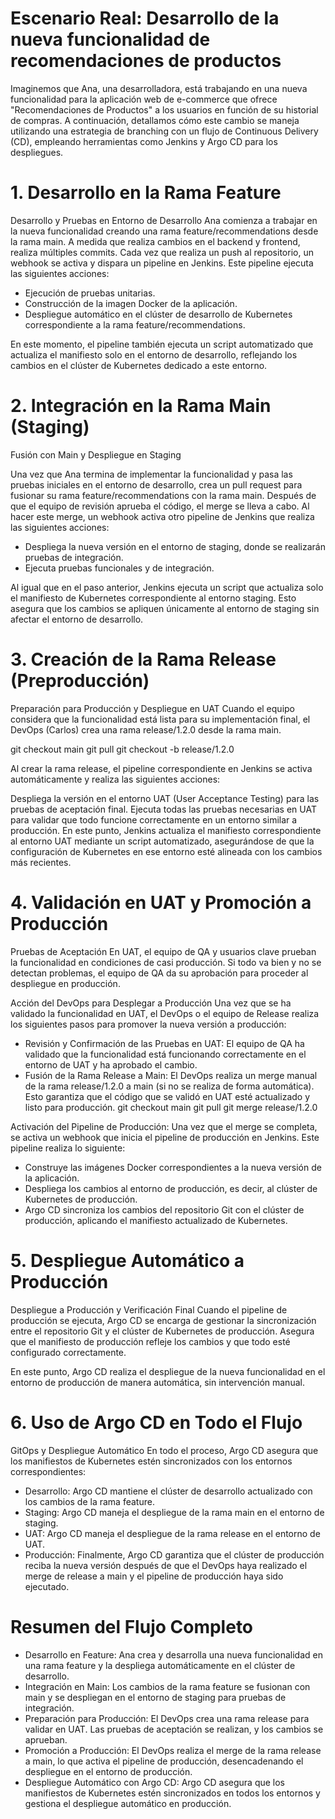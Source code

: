 # Escenario Real: Desarrollo de la nueva funcionalidad de recomendaciones de productos

Imaginemos que Ana, una desarrolladora, está trabajando en una nueva funcionalidad para la aplicación web de e-commerce que ofrece "Recomendaciones de Productos" a los usuarios en función de su historial de compras. A continuación, detallamos cómo este cambio se maneja utilizando una estrategia de branching con un flujo de Continuous Delivery (CD), empleando herramientas como Jenkins y Argo CD para los despliegues.

# 1. Desarrollo en la Rama Feature
Desarrollo y Pruebas en Entorno de Desarrollo
Ana comienza a trabajar en la nueva funcionalidad creando una rama feature/recommendations desde la rama main. A medida que realiza cambios en el backend y frontend, realiza múltiples commits. Cada vez que realiza un push al repositorio, un webhook se activa y dispara un pipeline en Jenkins. Este pipeline ejecuta las siguientes acciones:

- Ejecución de pruebas unitarias.
- Construcción de la imagen Docker de la aplicación.
- Despliegue automático en el clúster de desarrollo de Kubernetes correspondiente a la rama feature/recommendations.

En este momento, el pipeline también ejecuta un script automatizado que actualiza el manifiesto solo en el entorno de desarrollo, reflejando los cambios en el clúster de Kubernetes dedicado a este entorno.

# 2. Integración en la Rama Main (Staging)

Fusión con Main y Despliegue en Staging

Una vez que Ana termina de implementar la funcionalidad y pasa las pruebas iniciales en el entorno de desarrollo, crea un pull request para fusionar su rama feature/recommendations con la rama main. Después de que el equipo de revisión aprueba el código, el merge se lleva a cabo. Al hacer este merge, un webhook activa otro pipeline de Jenkins que realiza las siguientes acciones:

- Despliega la nueva versión en el entorno de staging, donde se realizarán pruebas de integración.
- Ejecuta pruebas funcionales y de integración.

Al igual que en el paso anterior, Jenkins ejecuta un script que actualiza solo el manifiesto de Kubernetes correspondiente al entorno staging. Esto asegura que los cambios se apliquen únicamente al entorno de staging sin afectar el entorno de desarrollo.

# 3. Creación de la Rama Release (Preproducción)

Preparación para Producción y Despliegue en UAT
Cuando el equipo considera que la funcionalidad está lista para su implementación final, el DevOps (Carlos) crea una rama release/1.2.0 desde la rama main.

git checkout main
git pull
git checkout -b release/1.2.0

Al crear la rama release, el pipeline correspondiente en Jenkins se activa automáticamente y realiza las siguientes acciones:

Despliega la versión en el entorno UAT (User Acceptance Testing) para las pruebas de aceptación final.
Ejecuta todas las pruebas necesarias en UAT para validar que todo funcione correctamente en un entorno similar a producción.
En este punto, Jenkins actualiza el manifiesto correspondiente al entorno UAT mediante un script automatizado, asegurándose de que la configuración de Kubernetes en ese entorno esté alineada con los cambios más recientes.

# 4. Validación en UAT y Promoción a Producción
Pruebas de Aceptación
En UAT, el equipo de QA y usuarios clave prueban la funcionalidad en condiciones de casi producción. Si todo va bien y no se detectan problemas, el equipo de QA da su aprobación para proceder al despliegue en producción.

Acción del DevOps para Desplegar a Producción
Una vez que se ha validado la funcionalidad en UAT, el DevOps o el equipo de Release realiza los siguientes pasos para promover la nueva versión a producción:

- Revisión y Confirmación de las Pruebas en UAT: El equipo de QA ha validado que la funcionalidad está funcionando correctamente en el entorno de UAT y ha aprobado el cambio.
- Fusión de la Rama Release a Main: El DevOps realiza un merge manual de la rama release/1.2.0 a main (si no se realiza de forma automática). Esto garantiza que el código que se validó en UAT esté actualizado y listo para producción.
git checkout main
git pull
git merge release/1.2.0

Activación del Pipeline de Producción: Una vez que el merge se completa, se activa un webhook que inicia el pipeline de producción en Jenkins. Este pipeline realiza lo siguiente:

- Construye las imágenes Docker correspondientes a la nueva versión de la aplicación.
- Despliega los cambios al entorno de producción, es decir, al clúster de Kubernetes de producción.
- Argo CD sincroniza los cambios del repositorio Git con el clúster de producción, aplicando el manifiesto actualizado de Kubernetes.
  
# 5. Despliegue Automático a Producción
Despliegue a Producción y Verificación Final
Cuando el pipeline de producción se ejecuta, Argo CD se encarga de gestionar la sincronización entre el repositorio Git y el clúster de Kubernetes de producción. Asegura que el manifiesto de producción refleje los cambios y que todo esté configurado correctamente.

En este punto, Argo CD realiza el despliegue de la nueva funcionalidad en el entorno de producción de manera automática, sin intervención manual.

# 6. Uso de Argo CD en Todo el Flujo
GitOps y Despliegue Automático
En todo el proceso, Argo CD asegura que los manifiestos de Kubernetes estén sincronizados con los entornos correspondientes:

- Desarrollo: Argo CD mantiene el clúster de desarrollo actualizado con los cambios de la rama feature.
- Staging: Argo CD maneja el despliegue de la rama main en el entorno de staging.
- UAT: Argo CD maneja el despliegue de la rama release en el entorno de UAT.
- Producción: Finalmente, Argo CD garantiza que el clúster de producción reciba la nueva versión después de que el DevOps haya realizado el merge de release a main y el pipeline de producción haya sido ejecutado.
  
# Resumen del Flujo Completo
- Desarrollo en Feature: Ana crea y desarrolla una nueva funcionalidad en una rama feature y la despliega automáticamente en el clúster de desarrollo.
- Integración en Main: Los cambios de la rama feature se fusionan con main y se despliegan en el entorno de staging para pruebas de integración.
- Preparación para Producción: El DevOps crea una rama release para validar en UAT. Las pruebas de aceptación se realizan, y los cambios se aprueban.
- Promoción a Producción: El DevOps realiza el merge de la rama release a main, lo que activa el pipeline de producción, desencadenando el despliegue en el entorno de producción.
- Despliegue Automático con Argo CD: Argo CD asegura que los manifiestos de Kubernetes estén sincronizados en todos los entornos y gestiona el despliegue automático en producción.

